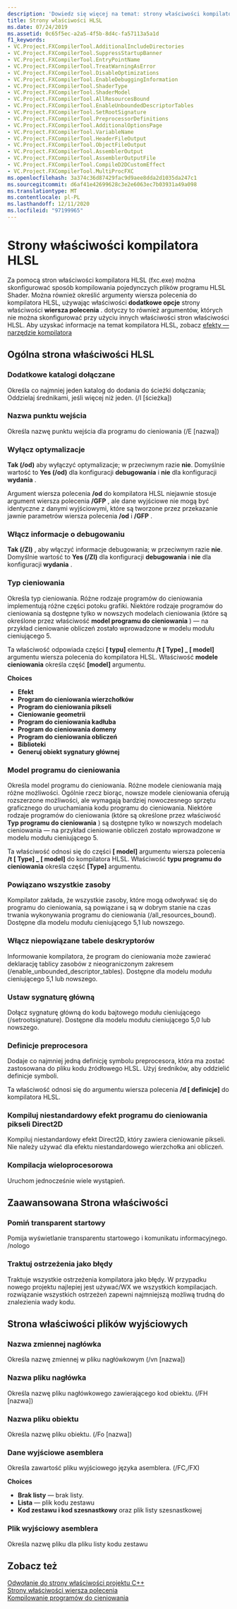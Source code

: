 ```yaml
---
description: 'Dowiedz się więcej na temat: strony właściwości kompilatora HLSL'
title: Strony właściwości HLSL
ms.date: 07/24/2019
ms.assetid: 0c65f5ec-a2a5-4f5b-8d4c-fa57113a5a1d
f1_keywords:
- VC.Project.FXCompilerTool.AdditionalIncludeDirectories
- VC.Project.FXCompilerTool.SuppressStartupBanner
- VC.Project.FXCompilerTool.EntryPointName
- VC.Project.FXCompilerTool.TreatWarningAsError
- VC.Project.FXCompilerTool.DisableOptimizations
- VC.Project.FXCompilerTool.EnableDebuggingInformation
- VC.Project.FXCompilerTool.ShaderType
- VC.Project.FXCompilerTool.ShaderModel
- VC.Project.FXCompilerTool.AllResourcesBound
- VC.Project.FXCompilerTool.EnableUnboundedDescriptorTables
- VC.Project.FXCompilerTool.SetRootSignature
- VC.Project.FXCompilerTool.PreprocessorDefinitions
- VC.Project.FXCompilerTool.AdditionalOptionsPage
- VC.Project.FXCompilerTool.VariableName
- VC.Project.FXCompilerTool.HeaderFileOutput
- VC.Project.FXCompilerTool.ObjectFileOutput
- VC.Project.FXCompilerTool.AssemblerOutput
- VC.Project.FXCompilerTool.AssemblerOutputFile
- VC.Project.FXCompilerTool.CompileD2DCustomEffect
- VC.Project.FXCompilerTool.MultiProcFXC
ms.openlocfilehash: 3a374c36d87429fac9d9aee8dda2d1035da247c1
ms.sourcegitcommit: d6af41e42699628c3e2e6063ec7b03931a49a098
ms.translationtype: MT
ms.contentlocale: pl-PL
ms.lasthandoff: 12/11/2020
ms.locfileid: "97199965"
---
```

# <a name="hlsl-compiler-property-pages"></a>Strony właściwości kompilatora HLSL

Za pomocą stron właściwości kompilatora HLSL (fxc.exe) można skonfigurować sposób kompilowania pojedynczych plików programu HLSL Shader. Można również określić argumenty wiersza polecenia do kompilatora HLSL, używając właściwości **dodatkowe opcje** strony właściwości **wiersza polecenia** . dotyczy to również argumentów, których nie można skonfigurować przy użyciu innych właściwości stron właściwości HLSL. Aby uzyskać informacje na temat kompilatora HLSL, zobacz [efekty — narzędzie kompilatora](/windows/win32/direct3dtools/fxc)

## <a name="hlsl-general-property-page"></a>Ogólna strona właściwości HLSL

### <a name="additional-include-directories"></a>Dodatkowe katalogi dołączane

Określa co najmniej jeden katalog do dodania do ścieżki dołączania; Oddzielaj średnikami, jeśli więcej niż jeden. (/I [ścieżka])

### <a name="entrypoint-name"></a>Nazwa punktu wejścia

Określa nazwę punktu wejścia dla programu do cieniowania (/E [nazwa])

### <a name="disable-optimizations"></a>Wyłącz optymalizacje

**Tak (/od)** aby wyłączyć optymalizacje; w przeciwnym razie **nie**. Domyślnie wartość to **Yes (/od)** dla konfiguracji **debugowania** i **nie** dla konfiguracji **wydania** .

Argument wiersza polecenia **/od** do kompilatora HLSL niejawnie stosuje argument wiersza polecenia **/GFP** , ale dane wyjściowe nie mogą być identyczne z danymi wyjściowymi, które są tworzone przez przekazanie jawnie parametrów wiersza polecenia **/od** i **/GFP** .

### <a name="enable-debugging-information"></a>Włącz informacje o debugowaniu

**Tak (/ZI)** , aby włączyć informacje debugowania; w przeciwnym razie **nie**. Domyślnie wartość to **Yes (/ZI)** dla konfiguracji **debugowania** i **nie** dla konfiguracji **wydania** .

### <a name="shader-type"></a>Typ cieniowania

Określa typ cieniowania. Różne rodzaje programów do cieniowania implementują różne części potoku grafiki. Niektóre rodzaje programów do cieniowania są dostępne tylko w nowszych modelach cieniowania (które są określone przez właściwość **model programu do cieniowania** ) — na przykład cieniowanie obliczeń zostało wprowadzone w modelu modułu cieniującego 5.

Ta właściwość odpowiada części **\[ typu]** elementu **/t \[ Type] _ \[ model]** argumentu wiersza polecenia do kompilatora HLSL. Właściwość **modele cieniowania** określa część **[model]** argumentu.

**Choices**

- **Efekt**
- **Program do cieniowania wierzchołków**
- **Program do cieniowania pikseli**
- **Cieniowanie geometrii**
- **Program do cieniowania kadłuba**
- **Program do cieniowania domeny**
- **Program do cieniowania obliczeń**
- **Biblioteki**
- **Generuj obiekt sygnatury głównej**

### <a name="shader-model"></a>Model programu do cieniowania

Określa model programu do cieniowania. Różne modele cieniowania mają różne możliwości. Ogólnie rzecz biorąc, nowsze modele cieniowania oferują rozszerzone możliwości, ale wymagają bardziej nowoczesnego sprzętu graficznego do uruchamiania kodu programu do cieniowania. Niektóre rodzaje programów do cieniowania (które są określone przez właściwość **Typ programu do cieniowania** ) są dostępne tylko w nowszych modelach cieniowania — na przykład cieniowanie obliczeń zostało wprowadzone w modelu modułu cieniującego 5.

Ta właściwość odnosi się do części **\[ model]** argumentu wiersza polecenia **/t \[ Type] _ \[ model]** do kompilatora HLSL. Właściwość **typu programu do cieniowania** określa część **[Type]** argumentu.

### <a name="all-resources-bound"></a>Powiązano wszystkie zasoby

Kompilator zakłada, że wszystkie zasoby, które mogą odwoływać się do programu do cieniowania, są powiązane i są w dobrym stanie na czas trwania wykonywania programu do cieniowania (/all_resources_bound). Dostępne dla modelu modułu cieniującego 5,1 lub nowszego.

### <a name="enable-unbounded-descriptor-tables"></a>Włącz niepowiązane tabele deskryptorów

Informowanie kompilatora, że program do cieniowania może zawierać deklarację tablicy zasobów z nieograniczonym zakresem (/enable_unbounded_descriptor_tables). Dostępne dla modelu modułu cieniującego 5,1 lub nowszego.

### <a name="set-root-signature"></a>Ustaw sygnaturę główną

Dołącz sygnaturę główną do kodu bajtowego modułu cieniującego (/setrootsignature). Dostępne dla modelu modułu cieniującego 5,0 lub nowszego.

### <a name="preprocessor-definitions"></a>Definicje preprocesora

Dodaje co najmniej jedną definicję symbolu preprocesora, która ma zostać zastosowana do pliku kodu źródłowego HLSL. Użyj średników, aby oddzielić definicje symboli.

Ta właściwość odnosi się do argumentu wiersza polecenia **/d \[ definicje]** do kompilatora HLSL.

### <a name="compile-a-direct2d-custom-pixel-shader-effect"></a>Kompiluj niestandardowy efekt programu do cieniowania pikseli Direct2D

Kompiluj niestandardowy efekt Direct2D, który zawiera cieniowanie pikseli. Nie należy używać dla efektu niestandardowego wierzchołka ani obliczeń.

### <a name="multi-processor-compilation"></a>Kompilacja wieloprocesorowa

Uruchom jednocześnie wiele wystąpień.

## <a name="advanced-property-page"></a>Zaawansowana Strona właściwości

### <a name="suppress-startup-banner"></a>Pomiń transparent startowy

Pomija wyświetlanie transparentu startowego i komunikatu informacyjnego. /nologo

### <a name="treat-warnings-as-errors"></a>Traktuj ostrzeżenia jako błędy

Traktuje wszystkie ostrzeżenia kompilatora jako błędy. W przypadku nowego projektu najlepiej jest używać/WX we wszystkich kompilacjach. rozwiązanie wszystkich ostrzeżeń zapewni najmniejszą możliwą trudną do znalezienia wady kodu.

## <a name="output-files-property-page"></a>Strona właściwości plików wyjściowych

### <a name="header-variable-name"></a>Nazwa zmiennej nagłówka

Określa nazwę zmiennej w pliku nagłówkowym (/vn [nazwa])

### <a name="header-file-name"></a>Nazwa pliku nagłówka

Określa nazwę pliku nagłówkowego zawierającego kod obiektu. (/FH [nazwa])

### <a name="object-file-name"></a>Nazwa pliku obiektu

Określa nazwę pliku obiektu. (/Fo [nazwa])

### <a name="assembler-output"></a>Dane wyjściowe asemblera

Określa zawartość pliku wyjściowego języka asemblera. (/FC,/FX)

**Choices**

- **Brak listy** — brak listy.
- **Lista** — plik kodu zestawu
- **Kod zestawu i kod szesnastkowy** oraz plik listy szesnastkowej

### <a name="assembler-output-file"></a>Plik wyjściowy asemblera

Określa nazwę pliku dla pliku listy kodu zestawu

## <a name="see-also"></a>Zobacz też

[Odwołanie do strony właściwości projektu C++](property-pages-visual-cpp.md)<br>
[Strony właściwości wiersza polecenia](command-line-property-pages.md)<br>
[Kompilowanie programów do cieniowania](/windows/win32/direct3dhlsl/dx-graphics-hlsl-part1)
